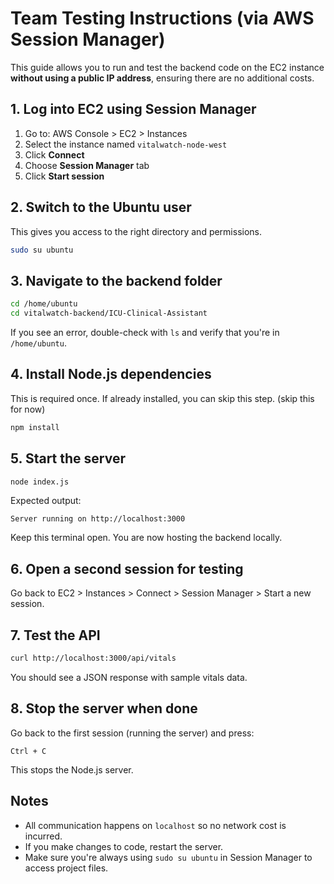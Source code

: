 
# Team Testing Instructions (via AWS Session Manager)

This guide allows you to run and test the backend code on the EC2 instance **without using a public IP address**, ensuring there are no additional costs.

## 1. Log into EC2 using Session Manager

1. Go to: AWS Console > EC2 > Instances
2. Select the instance named `vitalwatch-node-west`
3. Click **Connect**
4. Choose **Session Manager** tab
5. Click **Start session**

## 2. Switch to the Ubuntu user

This gives you access to the right directory and permissions.

```bash
sudo su ubuntu
```

## 3. Navigate to the backend folder

```bash
cd /home/ubuntu
cd vitalwatch-backend/ICU-Clinical-Assistant
```

If you see an error, double-check with `ls` and verify that you're in `/home/ubuntu`.

## 4. Install Node.js dependencies

This is required once. If already installed, you can skip this step. (skip this for now)

```bash
npm install
```

## 5. Start the server

```bash
node index.js
```

Expected output:

```
Server running on http://localhost:3000
```

Keep this terminal open. You are now hosting the backend locally.

## 6. Open a second session for testing

Go back to EC2 > Instances > Connect > Session Manager > Start a new session.

## 7. Test the API

```bash
curl http://localhost:3000/api/vitals
```

You should see a JSON response with sample vitals data.

## 8. Stop the server when done

Go back to the first session (running the server) and press:

```
Ctrl + C
```

This stops the Node.js server.

## Notes

- All communication happens on `localhost` so no network cost is incurred.
- If you make changes to code, restart the server.
- Make sure you're always using `sudo su ubuntu` in Session Manager to access project files.
